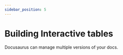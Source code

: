```yaml
---
sidebar_position: 5
---
```


# Building Interactive tables

Docusaurus can manage multiple versions of your docs.